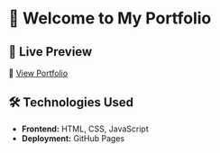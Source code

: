 # 🌟 Welcome to My Portfolio   

## 🚀 Live Preview  
🔗 [View Portfolio](https://aswinigangaraju.github.io/portfolio)   

## 🛠️ Technologies Used  
- **Frontend:** HTML, CSS, JavaScript
- **Deployment:** GitHub Pages
